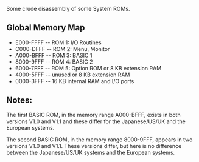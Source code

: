 Some crude disassembly of some System ROMs.

Global Memory Map
-----------------
* E000-FFFF -- ROM 1: I/O Routines
* C000-DFFF -- ROM 2: Menu, Monitor
* A000-BFFF -- ROM 3: BASIC 1
* 8000-9FFF -- ROM 4: BASIC 2
* 6000-7FFF -- ROM 5: Option ROM or 8 KB extension RAM
* 4000-5FFF -- unused or 8 KB extension RAM
* 0000-3FFF -- 16 KB internal RAM and I/O ports

Notes:
------
The first BASIC ROM, in the memory range A000-BFFF, exists in both versions V1.0 and V1.1 and these
differ for the Japanese/US/UK and the European systems. 

The second BASIC ROM, in the memory range 8000-9FFF, appears in two versions V1.0 and V1.1.
These versions differ, but here is no difference between the Japanese/US/UK systems and the European systems.
